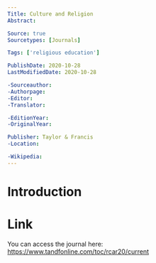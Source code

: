 ```yaml
---
Title: Culture and Religion
Abstract: 

Source: true
Sourcetypes: [Journals]

Tags: ['religious education']

PublishDate: 2020-10-28
LastModifiedDate: 2020-10-28

-Sourceauthor:
-Authorpage:
-Editor:
-Translator:

-EditionYear:
-OriginalYear:

Publisher: Taylor & Francis
-Location:

-Wikipedia:
---
```

# Introduction

# Link
You can access the journal here: https://www.tandfonline.com/toc/rcar20/current